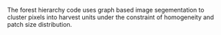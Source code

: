 The forest hierarchy code uses graph based image segementation to cluster pixels into harvest units under the constraint of homogeneity and patch size distribution.
